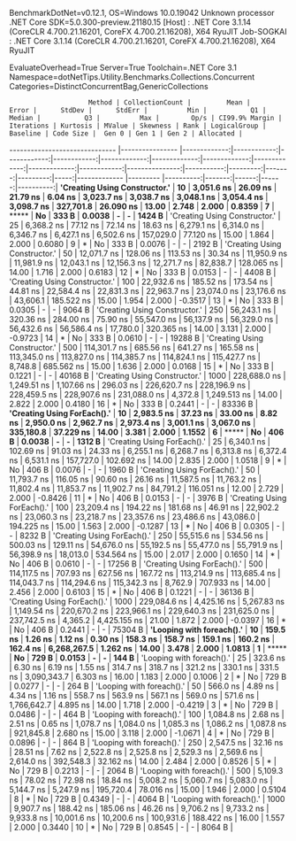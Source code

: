 
BenchmarkDotNet=v0.12.1, OS=Windows 10.0.19042
Unknown processor
.NET Core SDK=5.0.300-preview.21180.15
  [Host]     : .NET Core 3.1.14 (CoreCLR 4.700.21.16201, CoreFX 4.700.21.16208), X64 RyuJIT
  Job-SOGKAI : .NET Core 3.1.14 (CoreCLR 4.700.21.16201, CoreFX 4.700.21.16208), X64 RyuJIT

EvaluateOverhead=True  Server=True  Toolchain=.NET Core 3.1  
Namespace=dotNetTips.Utility.Benchmarks.Collections.Concurrent  Categories=DistinctConcurrentBag,GenericCollections  

                        Method | CollectionCount |         Mean |       Error |      StdDev |      StdErr |          Min |           Q1 |       Median |           Q3 |          Max |        Op/s | CI99.9% Margin | Iterations | Kurtosis | MValue | Skewness | Rank | LogicalGroup | Baseline | Code Size |  Gen 0 | Gen 1 | Gen 2 | Allocated |
------------------------------ |---------------- |-------------:|------------:|------------:|------------:|-------------:|-------------:|-------------:|-------------:|-------------:|------------:|---------------:|-----------:|---------:|-------:|---------:|-----:|------------- |--------- |----------:|-------:|------:|------:|----------:|
 **'Creating Using Constructor.'** |              **10** |   **3,051.6 ns** |    **26.09 ns** |    **21.79 ns** |     **6.04 ns** |   **3,023.7 ns** |   **3,038.7 ns** |   **3,048.1 ns** |   **3,054.4 ns** |   **3,098.7 ns** |   **327,701.8** |      **26.090 ns** |      **13.00** |    **2.748** |  **2.000** |   **0.8359** |    **7** |            ***** |       **No** |     **333 B** | **0.0038** |     **-** |     **-** |    **1424 B** |
 'Creating Using Constructor.' |              25 |   6,368.2 ns |    77.12 ns |    72.14 ns |    18.63 ns |   6,279.1 ns |   6,314.0 ns |   6,346.7 ns |   6,427.1 ns |   6,502.6 ns |   157,029.0 |      77.120 ns |      15.00 |    1.864 |  2.000 |   0.6080 |    9 |            * |       No |     333 B | 0.0076 |     - |     - |    2192 B |
 'Creating Using Constructor.' |              50 |  12,071.7 ns |   128.06 ns |   113.53 ns |    30.34 ns |  11,950.9 ns |  11,981.9 ns |  12,043.1 ns |  12,156.3 ns |  12,271.7 ns |    82,838.7 |     128.065 ns |      14.00 |    1.716 |  2.000 |   0.6183 |   12 |            * |       No |     333 B | 0.0153 |     - |     - |    4408 B |
 'Creating Using Constructor.' |             100 |  22,932.6 ns |   185.52 ns |   173.54 ns |    44.81 ns |  22,584.4 ns |  22,831.3 ns |  22,963.7 ns |  23,074.0 ns |  23,176.6 ns |    43,606.1 |     185.522 ns |      15.00 |    1.954 |  2.000 |  -0.3517 |   13 |            * |       No |     333 B | 0.0305 |     - |     - |    9064 B |
 'Creating Using Constructor.' |             250 |  56,243.1 ns |   320.36 ns |   284.00 ns |    75.90 ns |  55,547.0 ns |  56,137.9 ns |  56,329.0 ns |  56,432.6 ns |  56,586.4 ns |    17,780.0 |     320.365 ns |      14.00 |    3.131 |  2.000 |  -0.9723 |   14 |            * |       No |     333 B | 0.0610 |     - |     - |   19288 B |
 'Creating Using Constructor.' |             500 | 114,301.7 ns |   685.56 ns |   641.27 ns |   165.58 ns | 113,345.0 ns | 113,827.0 ns | 114,385.7 ns | 114,824.1 ns | 115,427.7 ns |     8,748.8 |     685.562 ns |      15.00 |    1.636 |  2.000 |   0.0168 |   15 |            * |       No |     333 B | 0.1221 |     - |     - |   40168 B |
 'Creating Using Constructor.' |            1000 | 228,688.0 ns | 1,249.51 ns | 1,107.66 ns |   296.03 ns | 226,620.7 ns | 228,196.9 ns | 228,459.5 ns | 228,907.6 ns | 231,088.0 ns |     4,372.8 |   1,249.513 ns |      14.00 |    2.822 |  2.000 |   0.4180 |   16 |            * |       No |     333 B | 0.2441 |     - |     - |   83336 B |
   **'Creating Using ForEach().'** |              **10** |   **2,983.5 ns** |    **37.23 ns** |    **33.00 ns** |     **8.82 ns** |   **2,950.0 ns** |   **2,962.7 ns** |   **2,973.4 ns** |   **3,001.1 ns** |   **3,067.0 ns** |   **335,180.8** |      **37.229 ns** |      **14.00** |    **3.381** |  **2.000** |   **1.1552** |    **6** |            ***** |       **No** |     **406 B** | **0.0038** |     **-** |     **-** |    **1312 B** |
   'Creating Using ForEach().' |              25 |   6,340.1 ns |   102.69 ns |    91.03 ns |    24.33 ns |   6,255.1 ns |   6,268.7 ns |   6,313.8 ns |   6,372.4 ns |   6,531.1 ns |   157,727.0 |     102.692 ns |      14.00 |    2.835 |  2.000 |   1.0518 |    9 |            * |       No |     406 B | 0.0076 |     - |     - |    1960 B |
   'Creating Using ForEach().' |              50 |  11,793.7 ns |   116.05 ns |    90.60 ns |    26.16 ns |  11,587.5 ns |  11,763.2 ns |  11,802.4 ns |  11,853.7 ns |  11,902.7 ns |    84,791.2 |     116.051 ns |      12.00 |    2.729 |  2.000 |  -0.8426 |   11 |            * |       No |     406 B | 0.0153 |     - |     - |    3976 B |
   'Creating Using ForEach().' |             100 |  23,209.4 ns |   194.22 ns |   181.68 ns |    46.91 ns |  22,902.2 ns |  23,060.3 ns |  23,218.7 ns |  23,357.6 ns |  23,486.6 ns |    43,086.0 |     194.225 ns |      15.00 |    1.563 |  2.000 |  -0.1287 |   13 |            * |       No |     406 B | 0.0305 |     - |     - |    8232 B |
   'Creating Using ForEach().' |             250 |  55,515.6 ns |   534.56 ns |   500.03 ns |   129.11 ns |  54,676.0 ns |  55,192.5 ns |  55,477.0 ns |  55,791.9 ns |  56,398.9 ns |    18,013.0 |     534.564 ns |      15.00 |    2.017 |  2.000 |   0.1650 |   14 |            * |       No |     406 B | 0.0610 |     - |     - |   17256 B |
   'Creating Using ForEach().' |             500 | 114,117.5 ns |   707.93 ns |   627.56 ns |   167.72 ns | 113,214.9 ns | 113,685.4 ns | 114,043.7 ns | 114,294.6 ns | 115,342.3 ns |     8,762.9 |     707.933 ns |      14.00 |    2.456 |  2.000 |   0.6103 |   15 |            * |       No |     406 B | 0.1221 |     - |     - |   36136 B |
   'Creating Using ForEach().' |            1000 | 229,084.6 ns | 4,425.16 ns | 5,267.83 ns | 1,149.54 ns | 220,670.2 ns | 223,966.1 ns | 229,640.3 ns | 231,625.0 ns | 237,742.5 ns |     4,365.2 |   4,425.155 ns |      21.00 |    1.872 |  2.000 |  -0.0397 |   16 |            * |       No |     406 B | 0.2441 |     - |     - |   75304 B |
     **'Looping with foreach().'** |              **10** |     **159.5 ns** |     **1.26 ns** |     **1.12 ns** |     **0.30 ns** |     **158.3 ns** |     **158.7 ns** |     **159.1 ns** |     **160.2 ns** |     **162.4 ns** | **6,268,267.5** |       **1.262 ns** |      **14.00** |    **3.478** |  **2.000** |   **1.0813** |    **1** |            ***** |       **No** |     **729 B** | **0.0153** |     **-** |     **-** |     **144 B** |
     'Looping with foreach().' |              25 |     323.6 ns |     6.30 ns |     6.19 ns |     1.55 ns |     314.7 ns |     318.7 ns |     321.2 ns |     330.1 ns |     331.5 ns | 3,090,343.7 |       6.303 ns |      16.00 |    1.183 |  2.000 |   0.1006 |    2 |            * |       No |     729 B | 0.0277 |     - |     - |     264 B |
     'Looping with foreach().' |              50 |     566.0 ns |     4.89 ns |     4.34 ns |     1.16 ns |     558.7 ns |     563.9 ns |     567.1 ns |     569.0 ns |     571.6 ns | 1,766,642.7 |       4.895 ns |      14.00 |    1.718 |  2.000 |  -0.4219 |    3 |            * |       No |     729 B | 0.0486 |     - |     - |     464 B |
     'Looping with foreach().' |             100 |   1,084.8 ns |     2.68 ns |     2.51 ns |     0.65 ns |   1,078.7 ns |   1,084.0 ns |   1,085.3 ns |   1,086.2 ns |   1,087.8 ns |   921,845.8 |       2.680 ns |      15.00 |    3.118 |  2.000 |  -1.0671 |    4 |            * |       No |     729 B | 0.0896 |     - |     - |     864 B |
     'Looping with foreach().' |             250 |   2,547.5 ns |    32.16 ns |    28.51 ns |     7.62 ns |   2,522.8 ns |   2,525.8 ns |   2,529.3 ns |   2,569.6 ns |   2,614.0 ns |   392,548.3 |      32.162 ns |      14.00 |    2.484 |  2.000 |   0.8526 |    5 |            * |       No |     729 B | 0.2213 |     - |     - |    2064 B |
     'Looping with foreach().' |             500 |   5,109.3 ns |    78.02 ns |    72.98 ns |    18.84 ns |   5,008.2 ns |   5,060.7 ns |   5,083.0 ns |   5,144.7 ns |   5,247.9 ns |   195,720.4 |      78.016 ns |      15.00 |    1.946 |  2.000 |   0.5104 |    8 |            * |       No |     729 B | 0.4349 |     - |     - |    4064 B |
     'Looping with foreach().' |            1000 |   9,907.7 ns |   188.42 ns |   185.06 ns |    46.26 ns |   9,706.2 ns |   9,733.2 ns |   9,933.8 ns |  10,001.6 ns |  10,200.6 ns |   100,931.6 |     188.422 ns |      16.00 |    1.557 |  2.000 |   0.3440 |   10 |            * |       No |     729 B | 0.8545 |     - |     - |    8064 B |
